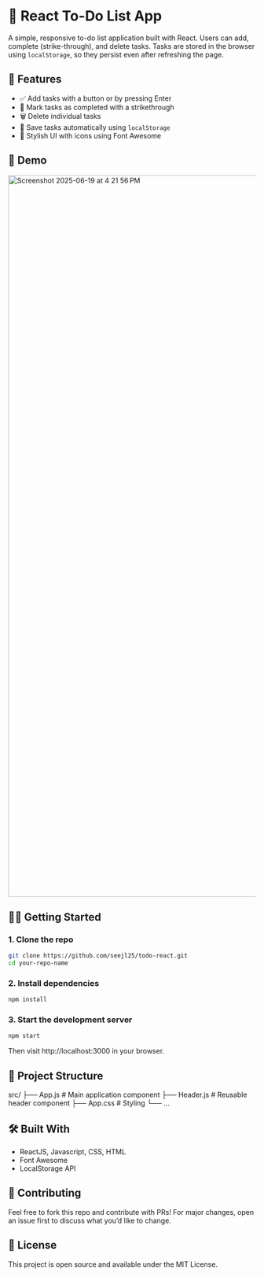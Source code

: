 # 📝 React To-Do List App

A simple, responsive to-do list application built with React. Users can add, complete (strike-through), and delete tasks. Tasks are stored in the browser using `localStorage`, so they persist even after refreshing the page.

## 🚀 Features

- ✅ Add tasks with a button or by pressing Enter
- 🎯 Mark tasks as completed with a strikethrough
- 🗑️ Delete individual tasks
- 💾 Save tasks automatically using `localStorage`
- 🎨 Stylish UI with icons using Font Awesome

## 📸 Demo

<img width="1467" alt="Screenshot 2025-06-19 at 4 21 56 PM" src="https://github.com/user-attachments/assets/9ef93434-586c-4583-9f5f-d6fac5c09a97" />

## 🧑‍💻 Getting Started

### 1. Clone the repo

```bash
git clone https://github.com/seejl25/todo-react.git
cd your-repo-name
```

### 2. Install dependencies

```bash
npm install
```

### 3. Start the development server

```bash
npm start
```

Then visit http://localhost:3000 in your browser.

## 📁 Project Structure
src/
├── App.js             # Main application component
├── Header.js          # Reusable header component
├── App.css            # Styling
└── ...


## 🛠 Built With
- ReactJS, Javascript, CSS, HTML
- Font Awesome
- LocalStorage API

## 🤝 Contributing
Feel free to fork this repo and contribute with PRs!
For major changes, open an issue first to discuss what you’d like to change.

## 📄 License
This project is open source and available under the MIT License.


